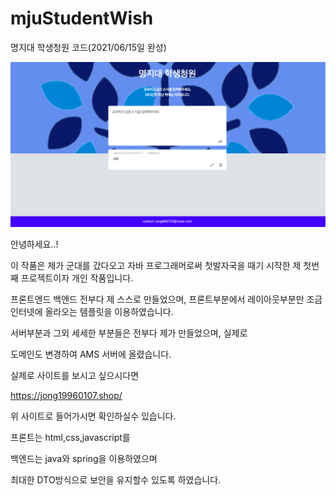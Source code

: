 # mjuStudentWish
명지대 학생청원 코드(2021/06/15일 완성)


![캡처](1.png)



안녕하세요..!

이 작품은 제가 군대를 갔다오고 자바 프로그래머로써 첫발자국을 때기 시작한 제 첫번째 프로젝트이자 개인 작품입니다.

프론트엔드 백엔드 전부다 제 스스로 만들었으며, 프론트부분에서 레이아웃부분만 조금 인터넷에 올라오는 템플릿을 이용하였습니다.

서버부분과 그외 세세한 부분들은 전부다 제가 만들었으며, 실제로

도메인도 변경하여 AMS 서버에 올렸습니다.

실제로 사이트를 보시고 싶으시다면 

https://jong19960107.shop/

위 사이트로 들어가시면 확인하실수 있습니다.


프론트는 html,css,javascript를

백엔드는 java와 spring을 이용하였으며

최대한 DTO방식으로 보안을 유지할수 있도록 하였습니다.



